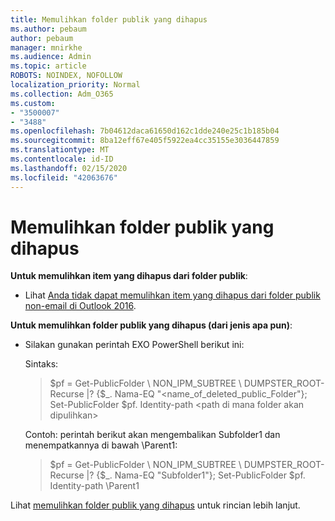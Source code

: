 ```yaml
---
title: Memulihkan folder publik yang dihapus
ms.author: pebaum
author: pebaum
manager: mnirkhe
ms.audience: Admin
ms.topic: article
ROBOTS: NOINDEX, NOFOLLOW
localization_priority: Normal
ms.collection: Adm_O365
ms.custom:
- "3500007"
- "3488"
ms.openlocfilehash: 7b04612daca61650d162c1dde240e25c1b185b04
ms.sourcegitcommit: 8ba12eff67e405f5922ea4cc35155e3036447859
ms.translationtype: MT
ms.contentlocale: id-ID
ms.lasthandoff: 02/15/2020
ms.locfileid: "42063676"
---
```

# <a name="restore-a-deleted-public-folder"></a>Memulihkan folder publik yang dihapus

**Untuk memulihkan item yang dihapus dari folder publik**:

- Lihat [Anda tidak dapat memulihkan item yang dihapus dari folder publik non-email di Outlook 2016](https://aka.ms/pfrec).
 
**Untuk memulihkan folder publik yang dihapus (dari jenis apa pun)**: 

- Silakan gunakan perintah EXO PowerShell berikut ini:

    Sintaks:

    >$pf = Get-PublicFolder \ NON_IPM_SUBTREE \ DUMPSTER_ROOT-Recurse |? {$_. Nama-EQ "\<name_of_deleted_public_Folder"}; Set-PublicFolder $pf. Identity-path \<path di mana folder akan dipulihkan>

    Contoh: perintah berikut akan mengembalikan Subfolder1 dan menempatkannya di bawah \Parent1:

    >$pf = Get-PublicFolder \ NON_IPM_SUBTREE \ DUMPSTER_ROOT-Recurse |? {$_. Nama-EQ "Subfolder1"}; Set-PublicFolder $pf. Identity-path \Parent1

Lihat [memulihkan folder publik yang dihapus](https://docs.microsoft.com/exchange/collaboration-exo/public-folders/restore-deleted-public-folder) untuk rincian lebih lanjut.
